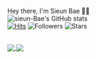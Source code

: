 Hey there, I'm Sieun Bae 🙋‍♀️
<br>
![sieun-Bae's GitHub stats](https://github-readme-stats.vercel.app/api?username=sieun-Bae&theme=monokai&show_icons=true&count_private=true)
<br>
[![Hits](https://hits.seeyoufarm.com/api/count/incr/badge.svg?url=https%3A%2F%2Fgithub.com%2Fsieun-Bae&count_bg=%23FF6E96&title_bg=%23282A36&icon=iconify.svg&icon_color=%23E7E7E7&title=hits&edge_flat=false)](https://hits.seeyoufarm.com)
![Followers](https://img.shields.io/github/followers/sieun-Bae?color=%23ff6e96&logoColor=%23282a36)
![Stars](https://img.shields.io/github/stars/sieun-Bae?color=%23ff6e96&logoColor=%23282a36)

<br>
<a href="https://github.com/sieun-Bae/feature-engineering">
  <img align="center" src="https://github-readme-stats.vercel.app/api/pin/?username=sieun-Bae&repo=feature-engineering&theme=buefy" />
</a>
<a href="https://github.com/sieun-Bae/django-nlp">
  <img align="center" src="https://github-readme-stats.vercel.app/api/pin/?username=sieun-Bae&repo=django-nlp&theme=buefy" />
</a>


